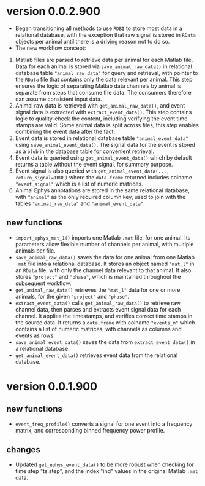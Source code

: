 # version 0.0.2.900

* Began transitioning all methods to use `RDBI` to store
most data in a relational database, with the exception that
raw signal is stored in `RData` objects per animal until
there is a driving reason not to do so.
* The new workflow concept:

1. Matlab files are parsed to retrieve data per animal
for each Matlab file. Data for each animal is stored 
via `save_animal_raw_data()` in relational database table
`"animal_raw_data"` for query and retrieval, with pointer
to the `RData` file that contains only the data relevant
per animal. This step ensures the logic of separating
Matlab data channels by animal is separate from steps
that consume the data. The consumers therefore can assume
consistent input data.
2. Animal raw data is retrieved with `get_animal_raw_data()`,
and event signal data is extracted with `extract_event_data()`.
This step contains logic to quality-check the content,
including verifying the event time stamps are valid.
Some animal data is split across files, this step enables
combining the event data after the fact.
3. Event data is stored in relational database table
`"animal_event_data"` using `save_animal_event_data()`.
The signal data for the event is stored as a `blob` in
the database table for convenient retrieval.
4. Event data is queried using `get_animal_event_data()`
which by default returns a table without the event signal,
for summary purpose.
5. Event signal is also queried with
`get_animal_event_data(..., return_signal=TRUE)` where
the `data.frame` returned includes colname `"event_signal"`
which is a list of numeric matrices.
6. Animal Ephys annotations are stored in the same
relational database, with `"animal"` as the only required
column key, used to join with the tables
`"animal_raw_data"` and `"animal_event_data"`.

## new functions

* `import_ephys_mat_1()` imports one Matlab `.mat` file,
for one animal. Its parameters allow flexible number of
channels per animal, with multiple animals per file.
* `save_animal_raw_data()` saves the data for one animal
from one Matlab `.mat` file into a relational database.
It stores an object named `"mat_l"` in an `RData` file,
with only the channel data relevant to that animal.
It also stores `"project"` and `"phase"`, which is
maintained throughout the subsequent workflow.
* `get_animal_raw_data()` retrieves the `"mat_l"` data
for one or more animals, for the given `"project"` and
`"phase"`.
* `extract_event_data()` calls `get_animal_raw_data()` to
retrieve raw channel data, then parses and extracts
event signal data for each channel. It applies the
timestamps, and verifies correct time stamps in the
source data. It returns a `data.frame` with colname
`"events_m"` which contains a list of numeric matrices,
with channels as columns and events as rows.
* `save_animal_event_data()` saves the data from 
`extract_event_data()` in a relational database.
* `get_animal_event_data()` retrieves event data
from the relational database.


# version 0.0.1.900

## new functions

* `event_freq_profile()` converts a signal for one event
into a frequency matrix, and corresponding binned frequency
power profile.

## changes

* Updated `get_ephys_event_data()` to be more robust when
checking for time step "ts.step", and the index "ind"
values in the original Matlab `.mat` data.

